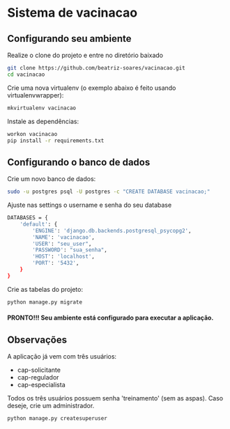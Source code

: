 # Sistema de vacinacao

## Configurando seu ambiente

Realize o clone do projeto e entre no diretório baixado

```sh
git clone https://github.com/beatriz-soares/vacinacao.git
cd vacinacao
```

Crie uma nova virtualenv (o exemplo abaixo é feito usando virtualenvwrapper):

```sh
mkvirtualenv vacinacao
```

Instale as dependências:

```sh
workon vacinacao
pip install -r requirements.txt
```

## Configurando o banco de dados

Crie um novo banco de dados:

```sh
sudo -u postgres psql -U postgres -c "CREATE DATABASE vacinacao;"
```

Ajuste nas settings o username e senha do seu database

```sh
DATABASES = {
    'default': {
        'ENGINE': 'django.db.backends.postgresql_psycopg2',
        'NAME': 'vacinacao',
        'USER': "seu_user",
        'PASSWORD': "sua_senha",
        'HOST': 'localhost',
        'PORT': '5432',
    }
}
```

Crie as tabelas do projeto:

```sh
python manage.py migrate
```

#### **PRONTO!!!** Seu ambiente está configurado para executar a aplicação.

## Observações

A aplicação já vem com três usuários:

* cap-solicitante
* cap-regulador
* cap-especialista

Todos os três usuários possuem senha 'treinamento' (sem as aspas). Caso deseje, crie um administrador.

```sh
python manage.py createsuperuser
```